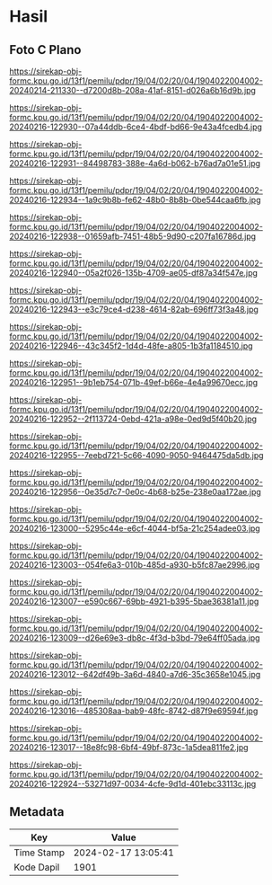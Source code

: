 # Hasil

## Foto C Plano

https://sirekap-obj-formc.kpu.go.id/13f1/pemilu/pdpr/19/04/02/20/04/1904022004002-20240214-211330--d7200d8b-208a-41af-8151-d026a6b16d9b.jpg

https://sirekap-obj-formc.kpu.go.id/13f1/pemilu/pdpr/19/04/02/20/04/1904022004002-20240216-122930--07a44ddb-6ce4-4bdf-bd66-9e43a4fcedb4.jpg

https://sirekap-obj-formc.kpu.go.id/13f1/pemilu/pdpr/19/04/02/20/04/1904022004002-20240216-122931--84498783-388e-4a6d-b062-b76ad7a01e51.jpg

https://sirekap-obj-formc.kpu.go.id/13f1/pemilu/pdpr/19/04/02/20/04/1904022004002-20240216-122934--1a9c9b8b-fe62-48b0-8b8b-0be544caa6fb.jpg

https://sirekap-obj-formc.kpu.go.id/13f1/pemilu/pdpr/19/04/02/20/04/1904022004002-20240216-122938--01659afb-7451-48b5-9d90-c207fa16786d.jpg

https://sirekap-obj-formc.kpu.go.id/13f1/pemilu/pdpr/19/04/02/20/04/1904022004002-20240216-122940--05a2f026-135b-4709-ae05-df87a34f547e.jpg

https://sirekap-obj-formc.kpu.go.id/13f1/pemilu/pdpr/19/04/02/20/04/1904022004002-20240216-122943--e3c79ce4-d238-4614-82ab-696ff73f3a48.jpg

https://sirekap-obj-formc.kpu.go.id/13f1/pemilu/pdpr/19/04/02/20/04/1904022004002-20240216-122946--43c345f2-1d4d-48fe-a805-1b3fa1184510.jpg

https://sirekap-obj-formc.kpu.go.id/13f1/pemilu/pdpr/19/04/02/20/04/1904022004002-20240216-122951--9b1eb754-071b-49ef-b66e-4e4a99670ecc.jpg

https://sirekap-obj-formc.kpu.go.id/13f1/pemilu/pdpr/19/04/02/20/04/1904022004002-20240216-122952--2f113724-0ebd-421a-a98e-0ed9d5f40b20.jpg

https://sirekap-obj-formc.kpu.go.id/13f1/pemilu/pdpr/19/04/02/20/04/1904022004002-20240216-122955--7eebd721-5c66-4090-9050-9464475da5db.jpg

https://sirekap-obj-formc.kpu.go.id/13f1/pemilu/pdpr/19/04/02/20/04/1904022004002-20240216-122956--0e35d7c7-0e0c-4b68-b25e-238e0aa172ae.jpg

https://sirekap-obj-formc.kpu.go.id/13f1/pemilu/pdpr/19/04/02/20/04/1904022004002-20240216-123000--5295c44e-e6cf-4044-bf5a-21c254adee03.jpg

https://sirekap-obj-formc.kpu.go.id/13f1/pemilu/pdpr/19/04/02/20/04/1904022004002-20240216-123003--054fe6a3-010b-485d-a930-b5fc87ae2996.jpg

https://sirekap-obj-formc.kpu.go.id/13f1/pemilu/pdpr/19/04/02/20/04/1904022004002-20240216-123007--e590c667-69bb-4921-b395-5bae36381a11.jpg

https://sirekap-obj-formc.kpu.go.id/13f1/pemilu/pdpr/19/04/02/20/04/1904022004002-20240216-123009--d26e69e3-db8c-4f3d-b3bd-79e64ff05ada.jpg

https://sirekap-obj-formc.kpu.go.id/13f1/pemilu/pdpr/19/04/02/20/04/1904022004002-20240216-123012--642df49b-3a6d-4840-a7d6-35c3658e1045.jpg

https://sirekap-obj-formc.kpu.go.id/13f1/pemilu/pdpr/19/04/02/20/04/1904022004002-20240216-123016--485308aa-bab9-48fc-8742-d87f9e69594f.jpg

https://sirekap-obj-formc.kpu.go.id/13f1/pemilu/pdpr/19/04/02/20/04/1904022004002-20240216-123017--18e8fc98-6bf4-49bf-873c-1a5dea811fe2.jpg

https://sirekap-obj-formc.kpu.go.id/13f1/pemilu/pdpr/19/04/02/20/04/1904022004002-20240216-122924--53271d97-0034-4cfe-9d1d-401ebc33113c.jpg


## Metadata

| Key        | Value               |
| ---------- | ------------------- |
| Time Stamp | 2024-02-17 13:05:41 |
| Kode Dapil | 1901                |



